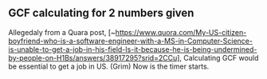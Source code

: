 ## GCF calculating for 2 numbers given

Allegedaly from a Quara post, [~https://www.quora.com/My-US-citizen-boyfriend-who-is-a-software-engineer-with-a-MS-in-Computer-Science-is-unable-to-get-a-job-in-his-field-Is-it-because-he-is-being-undermined-by-people-on-H1Bs/answers/38917295?srid=2CCu], Calculating GCF would be essential to get a job in US. (Grim) Now is the timer starts.
